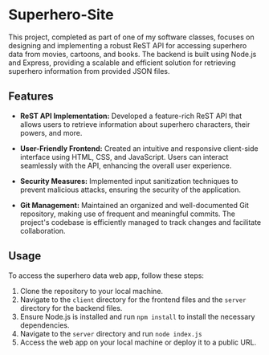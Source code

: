 # Superhero-Site


This project, completed as part of one of my software classes, focuses on designing and implementing a robust ReST API for accessing superhero data from movies, cartoons, and books. The backend is built using Node.js and Express, providing a scalable and efficient solution for retrieving superhero information from provided JSON files.

## Features

- **ReST API Implementation:** Developed a feature-rich ReST API that allows users to retrieve information about superhero characters, their powers, and more.

- **User-Friendly Frontend:** Created an intuitive and responsive client-side interface using HTML, CSS, and JavaScript. Users can interact seamlessly with the API, enhancing the overall user experience.

- **Security Measures:** Implemented input sanitization techniques to prevent malicious attacks, ensuring the security of the application.

- **Git Management:** Maintained an organized and well-documented Git repository, making use of frequent and meaningful commits. The project's codebase is efficiently managed to track changes and facilitate collaboration.

## Usage

To access the superhero data web app, follow these steps:

1. Clone the repository to your local machine.
2. Navigate to the `client` directory for the frontend files and the `server` directory for the backend files.
3. Ensure Node.js is installed and run `npm install` to install the necessary dependencies.
4. Navigate to the `server` directory and run `node index.js`
5. Access the web app on your local machine or deploy it to a public URL.


